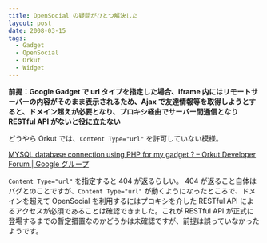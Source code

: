 ```yaml
---
title: OpenSocial の疑問がひとつ解決した
layout: post
date: 2008-03-15
tags:
  - Gadget
  - OpenSocial
  - Orkut
  - Widget
---
```


**前提：Google Gadget で url タイプを指定した場合、iframe 内にはリモートサーバーの内容がそのまま表示されるため、Ajax で友達情報等を取得しようとすると、ドメイン超えが必要となり、プロキシ経由でサーバー間通信となり RESTful API がないと役に立たない**

どうやら Orkut では、`Content Type="url"` を許可していない模様。

[MYSQL database connection using PHP for my gadget ? &#8211; Orkut Developer Forum | Google グループ](https://groups.google.com/group/opensocial-orkut/browse_thread/thread/f6de89397dc56576/70f57151180b87cb?lnk=gst&q=content+type+url#70f57151180b87cb)

`Content Type="url"` を指定すると 404 が返るらしい。 404 が返ること自体はバグとのことですが、`Content Type="url"` が動くようになったところで、ドメインを超えて OpenSocial を利用するにはプロキシを介した RESTful API によるアクセスが必須であることは確認できました。これが RESTful API が正式に登場するまでの暫定措置なのかどうかは未確認ですが、前提は誤っていなかったようです。

